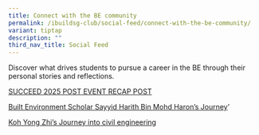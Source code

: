 ```yaml
---
title: Connect with the BE community
permalink: /ibuildsg-club/social-feed/connect-with-the-be-community/
variant: tiptap
description: ""
third_nav_title: Social Feed
---
```

<p>Discover what drives students to pursue a career in the BE through their
personal stories and reflections.</p>
<p></p>
<p></p>
<p><a href="https://www.facebook.com/share/p/1GQrUzWmoh/" rel="noopener noreferrer nofollow" target="_blank"><u>SUCCEED 2025 POST EVENT RECAP POST</u></a>
</p>
<p></p>
<p></p>
<p><a href="https://www.facebook.com/share/p/19QiCrJX1K/" rel="noopener noreferrer nofollow" target="_blank"><u>Built Environment Scholar Sayyid Harith Bin Mohd Haron’s Journey</u></a>’</p>
<p></p>
<p></p>
<p><a href="https://www.facebook.com/share/p/19moDMc1M5/" rel="noopener noreferrer nofollow" target="_blank"><u>Koh Yong Zhi’s Journey into civil engineering</u></a>
</p>
<p></p>
<p></p>